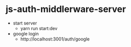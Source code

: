 # js-auth-middlerware-server

- start server
  - yarn run start:dev
- google login
  - http://localhost:3001/auth/google